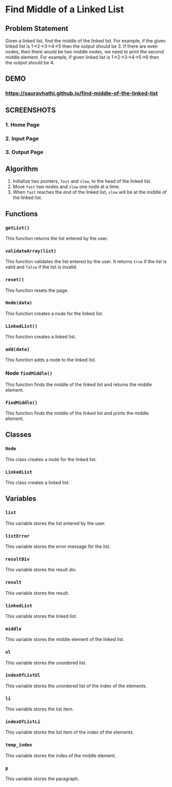 # Find Middle of a Linked List

## Problem Statement

Given a linked list, find the middle of the linked list. For example, if the given linked list is 1->2->3->4->5 then the output should be 3. If there are even nodes, then there would be two middle nodes, we need to print the second middle element. For example, if given linked list is 1->2->3->4->5->6 then the output should be 4.

## DEMO

### https://sauravhathi.github.io/find-middle-of-the-linked-list

## SCREENSHOTS

### 1. Home Page



### 2. Input Page



### 3. Output Page



## Algorithm

1. Initialize two pointers, `fast` and `slow`, to the head of the linked list.
2. Move `fast` two nodes and `slow` one node at a time.
3. When `fast` reaches the end of the linked list, `slow` will be at the middle of the linked list.

## Functions

### `getList()`

This function returns the list entered by the user.

### `validateArray(list)`

This function validates the list entered by the user. It returns `true` if the list is valid and `false` if the list is invalid.

### `reset()`

This function resets the page.

### `Node(data)`

This function creates a node for the linked list.

### `LinkedList()`

This function creates a linked list.

### `add(data)`

This function adds a node to the linked list.

### Node `findMiddle()`

This function finds the middle of the linked list and returns the middle element.

### `findMiddle()`

This function finds the middle of the linked list and prints the middle element.

## Classes

### `Node`

This class creates a node for the linked list.

### `LinkedList`

This class creates a linked list.

## Variables

### `list`

This variable stores the list entered by the user.

### `listError`

This variable stores the error message for the list.

### `resultDiv`

This variable stores the result div.

### `result`

This variable stores the result.

### `linkedList`

This variable stores the linked list.

### `middle`

This variable stores the middle element of the linked list.

### `ul`

This variable stores the unordered list.

### `indexOfListUl`

This variable stores the unordered list of the index of the elements.

### `li`

This variable stores the list item.

### `indexOfListLi`

This variable stores the list item of the index of the elements.

### `temp_index`

This variable stores the index of the middle element.

### `p`

This variable stores the paragraph.